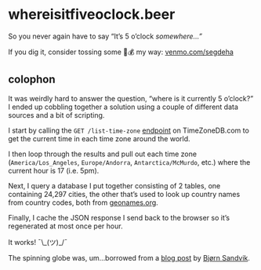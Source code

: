 # whereisitfiveoclock.beer

So you never again have to say “It’s 5 o’clock _somewhere…”_

If you dig it, consider tossing some 🍺💰 my way: [venmo.com/segdeha](https://venmo.com/segdeha)

## colophon

It was weirdly hard to answer the question, “where is it currently 5 o’clock?” I ended up cobbling together a solution using a couple of different data sources and a bit of scripting.

I start by calling the `GET /list-time-zone` [endpoint](https://timezonedb.com/references/list-time-zone) on TimeZoneDB.com to get the current time in each time zone around the world.

I then loop through the results and pull out each time zone (`America/Los_Angeles`, `Europe/Andorra`, `Antarctica/McMurdo`, etc.) where the current hour is 17 (i.e. 5pm).

Next, I query a database I put together consisting of 2 tables, one containing 24,297 cities, the other that’s used to look up country names from country codes, both from [geonames.org](http://download.geonames.org/export/dump/).

Finally, I cache the JSON response I send back to the browser so it’s regenerated at most once per hour.

It works! ¯\\\_(ツ)_/¯

The spinning globe was, um…borrowed from a [blog post](https://blog.mastermaps.com/2013/09/creating-webgl-earth-with-threejs.html) by [Bjørn Sandvik](https://twitter.com/thematicmapping).
